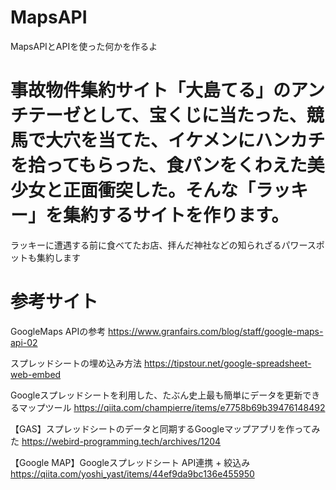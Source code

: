# MapsAPI
MapsAPIとAPIを使った何かを作るよ
# 事故物件集約サイト「大島てる」のアンチテーゼとして、宝くじに当たった、競馬で大穴を当てた、イケメンにハンカチを拾ってもらった、食パンをくわえた美少女と正面衝突した。そんな「ラッキー」を集約するサイトを作ります。
ラッキーに遭遇する前に食べてたお店、拝んだ神社などの知られざるパワースポットも集約します


# 参考サイト
GoogleMaps APIの参考
https://www.granfairs.com/blog/staff/google-maps-api-02

スプレッドシートの埋め込み方法
https://tipstour.net/google-spreadsheet-web-embed

Googleスプレッドシートを利用した、たぶん史上最も簡単にデータを更新できるマップツール
https://qiita.com/champierre/items/e7758b69b39476148492

【GAS】スプレッドシートのデータと同期するGoogleマップアプリを作ってみた
https://webird-programming.tech/archives/1204


【Google MAP】Googleスプレッドシート API連携 + 絞込み
https://qiita.com/yoshi_yast/items/44ef9da9bc136e455950